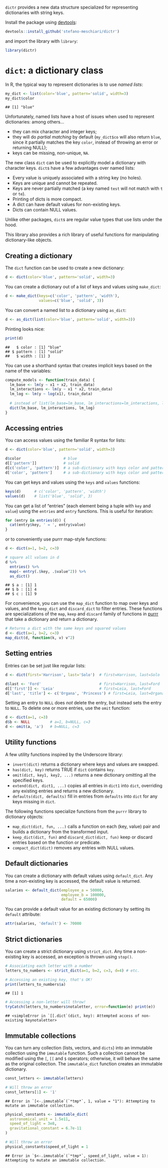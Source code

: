 `dictr` provides a new data structure specialized for representing
dictionaries with string keys.

Install the package using
[devtools](https://cran.r-project.org/package=devtools):

``` r
devtools::install_github('stefano-meschiari/dictr')
```

and import the library with `library`:

``` r
library(dictr)
```

# `dict`: a dictionary class

In R, the typical way to represent dictionaries is to use *named lists*:

``` r
my_dict <- list(color='blue', pattern='solid', width=3)
my_dict$color 
```

    ## [1] "blue"

Unfortunately, named lists have a host of issues when used to represent
dictionaries: among others…

-   they can mix character and integer keys;
-   they will do *partial matching* by default (`my_dict$co` will also
    return `blue`, since it partially matches the key `color`, instead
    of throwing an error or returning NULL);
-   keys can be missing, non-unique, `NA`.

The new class `dict` can be used to explicitly model a dictionary with
character keys. `dict`s have a few advantages over named lists:

-   Every value is uniquely associated with a string key (no holes).
-   Keys are unique and cannot be repeated.
-   Keys are never partially matched (a key named `test` will not match
    with `t` or `te`).
-   Printing of dicts is more compact.
-   A dict can have default values for non-existing keys.
-   Dicts can contain NULL values.

Unlike other packages, `dict`s are regular value types that use lists
under the hood.

This library also provides a rich library of useful functions for
manipulating dictionary-like objects.

## Creating a dictionary

The `dict` function can be used to create a new dictionary:

``` r
d <- dict(color='blue', pattern='solid', width=3)
```

You can create a dictionary out of a list of keys and values using
`make_dict`:

``` r
d <- make_dict(keys=c('color', 'pattern', 'width'),
               values=c('blue', 'solid', 3))
```

You can convert a named list to a dictionary using `as_dict`:

``` r
d <- as_dict(list(color='blue', pattern='solid', width=3))
```

Printing looks nice:

``` r
print(d)
```

    ##   $ color : [1] "blue"
    ## $ pattern : [1] "solid"
    ##   $ width : [1] 3

You can use a shorthand syntax that creates implicit keys based on the
name of the variables:

``` r
compute_models <- function(train_data) {
  lm_base <- lm(y ~ x1 + x2, train_data)
  lm_interactions <- lm(y ~ x1 * x2, train_data)
  lm_log <- lm(y ~ log(x1), train_data)
  
  # instead of list(lm_base=lm_base, lm_interactions=lm_interactions, lm_log=lm_log)
  dict(lm_base, lm_interactions, lm_log)
}
```

## Accessing entries

You can access values using the familiar R syntax for lists:

``` r
d <- dict(color='blue', pattern='solid', width=3)

d$color                   # blue
d[['pattern']]            # solid
d[c('color', 'pattern')]  # a sub-dictionary with keys color and pattern
d['color', 'pattern']     # a sub-dictionary with keys color and pattern
```

You can get keys and values using the `keys` and `values` functions:

``` r
keys(d)      # c('color', 'pattern', 'width')
values(d)    # list('blue', 'solid', 3)
```

You can get a list of “entries” (each element being a tuple with `key`
and `value`) using the `entries` and `entry` functions. This is useful
for iteration:

``` r
for (entry in entries(d)) {
  cat(entry$key, ' = ', entry$value)
}
```

or to conveniently use purrr map-style functions:

``` r
d <- dict(a=1, b=2, c=3)

# square all values in d
d %>%
  entries() %>%
  map(~ entry(.$key, .$value^2)) %>%
  as_dict()
```

    ## $ a : [1] 1
    ## $ b : [1] 4
    ## $ c : [1] 9

For convenience, you can use the `map_dict` function to map over keys
and values, and the `keep_dict` and `discard_dict` to filter entries.
These functions are specializations of the `map`, `keep` and `discard`
family of functions in [purrr](https://purrr.tidyverse.org) that take a
dictionary and return a dictionary.

``` r
# Returns a dict with the same keys and squared values
d <- dict(a=1, b=2, c=3)
map_dict(d, function(k, v) v^2)
```

## Setting entries

Entries can be set just like regular lists:

``` r
d <- dict(first='Harrison', last='Solo')  # first=Harrison, last=Solo

d$last <- 'Ford'                          # first=Harrison, last=Ford
d[['first']] <- 'Leia'                    # first=Leia, last=Ford
d['last', 'title'] <- c('Organa', 'Princess') # first=Leia, last=Organa, title=Princess
```

Setting an entry to `NULL` does *not* delete the entry, but instead sets
the entry to `NULL`. To delete one or more entries, use the `omit`
function:

``` r
d <- dict(a=1, c=3)
d$b <- NULL         # a=1, b=NULL, c=3
d <- omit(a, 'a')   # b=NULL, c=3
```

## Utility functions

A few utility functions inspired by the Underscore library:

-   `invert(dict)` returns a dictionary where keys and values are
    swapped.
-   `has(dict, key)` returns TRUE if `dict` contains `key`.
-   `omit(dict, key1, key2, ...)` returns a new dictionary omitting all
    the specified keys.
-   `extend(dict, dict1, ...)` copies all entries in `dict1` into
    `dict`, overriding any existing entries and returns a new
    dictionary.
-   `defaults(dict, defaults)` fill in entries from `defaults` into
    `dict` for any keys missing in `dict`.

The following functions specialize functions from the `purrr` library to
dictionary objects:

-   `map_dict(dict, fun, ...)` calls a function on each (key, value)
    pair and builds a dictionary from the transformed input.
-   `keep_dict(dict, fun)` and `discard_dict(dict, fun)` keep or discard
    entries based on the function or predicate.
-   `compact_dict(dict)` removes any entries with NULL values.

## Default dictionaries

You can create a dictionary with default values using `default_dict`.
Any time a non-existing key is accessed, the default value is returned.

``` r
salaries <- default_dict(employee_a = 50000,
                         employee_b = 100000,
                         default = 65000)
```

You can provide a default value for an existing dictionary by setting
its `default` attribute:

``` r
attr(salaries, 'default') <- 70000
```

## Strict dictionaries

You can create a strict dictionary using `strict_dict`. Any time a
non-existing key is accessed, an exception is thrown using `stop()`.

``` r
# Associating each letter with a number
letters_to_numbers <- strict_dict(a=1, b=2, c=3, d=4) # etc.

# Accessing an existing key, that's OK!
print(letters_to_numbers$a)
```

    ## [1] 1

``` r
# Accessing a non-letter will throw!
tryCatch(letters_to_numbers$notaletter, error=function(e) print(e))
```

    ## <simpleError in `[[.dict`(dict, key): Attempted access of non-existing keynotaletter>

## Immutable collections

You can turn any collection (lists, vectors, and `dicts`) into an
immutable collection using the `immutable` function. Such a collection
cannot be modified using the `[`, `[[` and `$` operators; otherwise, it
will behave the same as the original collection. The `immutable_dict`
function creates an immutable dictionary.

``` r
const_letters <- immutable(letters)

# Will throw an error
const_letters[1] <- '1' 
```

    ## Error in `[<-.immutable`(`*tmp*`, 1, value = "1"): Attempting to mutate an immutable collection.

``` r
physical_constants <- immutable_dict(
  astronomical_unit = 1.5e11,
  speed_of_light = 3e8,
  gravitational_constant = 6.7e-11
)

# Will throw an error
physical_constants$speed_of_light = 1
```

    ## Error in `$<-.immutable`(`*tmp*`, speed_of_light, value = 1): Attempting to mutate an immutable collection.
